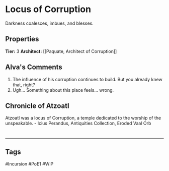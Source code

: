 # Locus of Corruption
Darkness coalesces, imbues, and blesses.

## Properties
**Tier:** 3
**Architect:** [[Paquate, Architect of Corruption]]

## Alva's Comments
1. The influence of his corruption continues to build. But you already knew that, right?
2. Ugh... Something about this place feels... wrong.

## Chronicle of Atzoatl
Atzoatl was a locus of Corruption, a temple dedicated to the worship of the unspeakable. - Icius Perandus, Antiquities Collection, Eroded Vaal Orb

#
---
## Tags
#Incursion
#PoE1
#WiP
